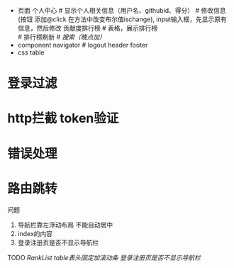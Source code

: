 * 页面
    个人中心
        # 显示个人相关信息（用户名、githubid、得分）
        # 修改信息(按钮 添加@click 在方法中改变布尔值ischange),
        input输入框，先显示原有信息，然后修改
    贡献度排行榜
        # 表格，展示排行榜   
        # 排行榜刷新
        # *搜索（晚点加）* 
* component
    navigator
        # logout
    header
    footer
* css
    table


# 登录过滤
# http拦截  token验证
# 错误处理
# 路由跳转


问题
1. 导航栏靠左浮动布局  不能自动居中
2. index的内容
3. 登录注册页是否不显示导航栏

TODO
*RankList     table表头固定加滚动条*
*登录注册页是否不显示导航栏*